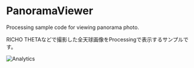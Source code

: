 # PanoramaViewer
Processing sample code for viewing panorama photo.

RICHO THETAなどで撮影した全天球画像をProcessingで表示するサンプルです。

![Analytics](https://ga-beacon.appspot.com/UA-73311422-5/panorama-viewer)


